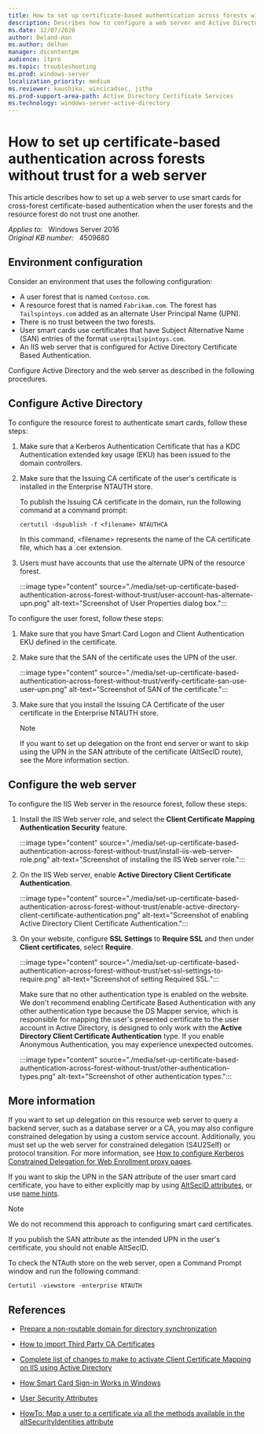```yaml
---
title: How to set up certificate-based authentication across forests without trust for a web server
description: Describes how to configure a web server and Active Directory to use certificate authentication across forests without using forest trusts.
ms.date: 12/07/2020
author: Deland-Han
ms.author: delhan
manager: dscontentpm
audience: itpro
ms.topic: troubleshooting
ms.prod: windows-server
localization_priority: medium
ms.reviewer: kaushika, wincicadsec, jitha
ms.prod-support-area-path: Active Directory Certificate Services
ms.technology: windows-server-active-directory
---
```

# How to set up certificate-based authentication across forests without trust for a web server

This article describes how to set up a web server to use smart cards for cross-forest certificate-based authentication when the user forests and the resource forest do not trust one another.

_Applies to:_ &nbsp; Windows Server 2016  
_Original KB number:_ &nbsp; 4509680

## Environment configuration

Consider an environment that uses the following configuration:

- A user forest that is named `Contoso.com`.
- A resource forest that is named `Fabrikam.com`. The forest has `Tailspintoys.com` added as an alternate User Principal Name (UPN).
- There is no trust between the two forests.
- User smart cards use certificates that have Subject Alternative Name (SAN) entries of the format `user@tailspintoys.com`.
- An IIS web server that is configured for Active Directory Certificate Based Authentication.

Configure Active Directory and the web server as described in the following procedures.

## Configure Active Directory

To configure the resource forest to authenticate smart cards, follow these steps:

1. Make sure that a Kerberos Authentication Certificate that has a KDC Authentication extended key usage (EKU) has been issued to the domain controllers.
2. Make sure that the Issuing CA certificate of the user's certificate is installed in the Enterprise NTAUTH store.

    To publish the Issuing CA certificate in the domain, run the following command at a command prompt:

    ```console
    certutil -dspublish -f <filename> NTAUTHCA
    ```

    In this command, \<filename> represents the name of the CA certificate file, which has a .cer extension.

3. Users must have accounts that use the alternate UPN of the resource forest.

    :::image type="content" source="./media/set-up-certificate-based-authentication-across-forest-without-trust/user-account-has-alternate-upn.png" alt-text="Screenshot of User Properties dialog box.":::

To configure the user forest, follow these steps:

1. Make sure that you have Smart Card Logon and Client Authentication EKU defined in the certificate.
2. Make sure that the SAN of the certificate uses the UPN of the user.

    :::image type="content" source="./media/set-up-certificate-based-authentication-across-forest-without-trust/verify-certificate-san-use-user-upn.png" alt-text="Screenshot of SAN of the certificate.":::

3. Make sure that you install the Issuing CA Certificate of the user certificate in the Enterprise NTAUTH store.

    > [!NOTE]
    > If you want to set up delegation on the front end server or want to skip using the UPN in the SAN attribute of the certificate (AltSecID route), see the More information section.

## Configure the web server

To configure the IIS Web server in the resource forest, follow these steps:

1. Install the IIS Web server role, and select the **Client Certificate Mapping Authentication Security** feature.

    :::image type="content" source="./media/set-up-certificate-based-authentication-across-forest-without-trust/install-iis-web-server-role.png" alt-text="Screenshot of installing the IIS Web server role.":::

2. On the IIS Web server, enable **Active Directory Client Certificate Authentication**.

    :::image type="content" source="./media/set-up-certificate-based-authentication-across-forest-without-trust/enable-active-directory-client-certificate-authentication.png" alt-text="Screenshot of enabling Active Directory Client Certificate Authentication.":::

3. On your website, configure **SSL Settings** to **Require SSL** and then under **Client certificates**, select **Require**.

    :::image type="content" source="./media/set-up-certificate-based-authentication-across-forest-without-trust/set-ssl-settings-to-require.png" alt-text="Screenshot of setting Required SSL.":::

    Make sure that no other authentication type is enabled on the website. We don't recommend enabling Certificate Based Authentication with any other authentication type because the DS Mapper service, which is responsible for mapping the user's presented certificate to the user account in Active Directory, is designed to only work with the **Active Directory Client Certificate Authentication** type. If you enable Anonymous Authentication, you may experience unexpected outcomes.  

    :::image type="content" source="./media/set-up-certificate-based-authentication-across-forest-without-trust/other-authentication-types.png" alt-text="Screenshot of other authentication types.":::

## More information

If you want to set up delegation on this resource web server to query a backend server, such as a database server or a CA, you may also configure constrained delegation by using a custom service account. Additionally, you must set up the web server for constrained delegation (S4U2Self) or protocol transition. For more information, see [How to configure Kerberos Constrained Delegation for Web Enrollment proxy pages](/troubleshoot/windows-server/identity/configure-kerberos-constrained-delegation).

If you want to skip the UPN in the SAN attribute of the user smart card certificate, you have to either explicitly map by using [AltSecID attributes](/previous-versions/dotnet/articles/bb905527%28v=msdn.10%29#BKMK_ClientCertificate.), or use [name hints](/previous-versions/windows/it-pro/windows-server-2008-R2-and-2008/ff404287%28v=ws.10%29).

> [!NOTE]
> We do not recommend this approach to configuring smart card certificates.

If you publish the SAN attribute as the intended UPN in the user's certificate, you should not enable AltSecID.

To check the NTAuth store on the web server, open a Command Prompt window and run the following command:

```console
Certutil -viewstore -enterprise NTAUTH
```

## References

- [Prepare a non-routable domain for directory synchronization](/microsoft-365/enterprise/prepare-a-non-routable-domain-for-directory-synchronization)

- [How to import Third Party CA Certificates](/troubleshoot/windows-server/windows-security/import-third-party-ca-to-enterprise-ntauth-store)

- [Complete list of changes to make to activate Client Certificate Mapping on IIS using Active Directory](/archive/blogs/friis/the-complete-list-of-changes-to-make-to-activate-client-certificate-mapping-on-iis-using-active-directory)

- [How Smart Card Sign-in Works in Windows](/windows/security/identity-protection/smart-cards/smart-card-how-smart-card-sign-in-works-in-windows)

- [User Security Attributes](/windows/win32/ad/security-properties)

- [HowTo: Map a user to a certificate via all the methods available in the altSecurityIdentities attribute](/archive/blogs/spatdsg/howto-map-a-user-to-a-certificate-via-all-the-methods-available-in-the-altsecurityidentities-attribute)
